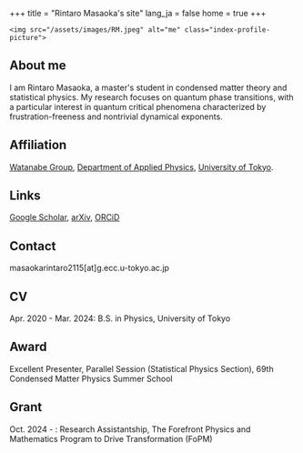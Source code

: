 +++
title = "Rintaro Masaoka's site"
lang_ja = false
home = true
+++

~~~
<img src="/assets/images/RM.jpeg" alt="me" class="index-profile-picture">
~~~

## About me
I am Rintaro Masaoka, a master's student in condensed matter theory and statistical physics.
My research focuses on quantum phase transitions, with a particular interest in quantum critical phenomena characterized by frustration-freeness and nontrivial dynamical exponents.

## Affiliation

[Watanabe Group](https://sites.google.com/view/watanabegroup/home?authuser=0), 
[Department of Applied Physics](https://www.ap.t.u-tokyo.ac.jp/), 
[University of Tokyo](https://www.u-tokyo.ac.jp/ja/index.html).


## Links

[Google Scholar](https://scholar.google.com/citations?user=qoSWWasAAAAJ&hl=en), 
[arXiv](https://arxiv.org/search/advanced?advanced=&terms-0-operator=AND&terms-0-term=Rintaro+Masaoka&terms-0-field=author&classification-physics=y&classification-physics_archives=all&classification-include_cross_list=include&date-filter_by=all_dates&date-year=&date-from_date=&date-to_date=&date-date_type=submitted_date&abstracts=show&size=100&order=-announced_date_first),
[ORCiD](https://orcid.org/0009-0002-4280-9783)

## Contact

masaokarintaro2115[at]g.ecc.u-tokyo.ac.jp

## CV

Apr. 2020 - Mar. 2024: B.S. in Physics, University of Tokyo

## Award

Excellent Presenter, Parallel Session (Statistical Physics Section), 69th Condensed Matter Physics Summer School

## Grant

Oct. 2024 - : Research Assistantship, The Forefront Physics and Mathematics Program to Drive Transformation (FoPM)